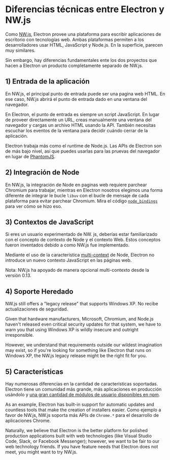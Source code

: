 # Diferencias técnicas entre Electron y NW.js

Como [NW.js](https://nwjs.io/), Electron provee una plataforma para escribir aplicaciones de escritorio con tecnologías web. Ambas plataformas permiten a los desarrolladores usar HTML, JavaScript y Node.js. En la superficie, parecen muy similares.

Sin embargo, hay diferencias fundamentales ente los dos proyectos que hacen a Electron un producto completamente separado de NW.js.

## 1) Entrada de la aplicación

En NW.js, el principal punto de entrada puede ser una pagina web HTML. En ese caso, NW.js abrirá el punto de entrada dado en una ventana del navegador.

En Electron, el punto de entrada es siempre un script JavaScript. En lugar de proveer directamente un URL, creas manualmente una ventana del navegador y cargas un archivo HTML usando la API. También necesitas escuchar los eventos de la ventana para decidir cuándo cerrar de la aplicación.

Electron trabaja más como el runtime de Node.js. Las APIs de Electron son de más bajo nivel, así que puedes usarlas para las pruevas del navegador en lugar de [PhantomJS](https://phantomjs.org/).

## 2) Integración de Node

En NW.js, la integración de Node en paginas web requiere parchear Chromium para trabajar, mientras en Electron nosotros elegimos una forma diferente de integrar le bucle `libuv` con el bucle de mensaje de cada plataforma para evitar parchear Chromium. Mira el código [`node_bindings`](https://github.com/electron/electron/tree/master/lib/common) para ver cómo se hizo eso.

## 3) Contextos de JavaScript

Si eres un usuario experimentado de NW. js, deberías estar familiarizado con el concepto de contexto de Node y el contexto Web. Estos conceptos fueron inventados debido a como NW.js fue implementado.

Mediante el uso de la característica [multi-context](https://github.com/nodejs/node-v0.x-archive/commit/756b622) de Node, Electron no introduce un nuevo contexto JavaScript en las páginas web.

Nota: NW.js ha apoyado de manera opcional multi-contexto desde la versión 0.13.

## 4) Soporte Heredado

NW.js still offers a "legacy release" that supports Windows XP. No recibe actualizaciones de seguridad.

Given that hardware manufacturers, Microsoft, Chromium, and Node.js haven't released even critical security updates for that system, we have to warn you that using Windows XP is wildly insecure and outright irresponsible.

However, we understand that requirements outside our wildest imagination may exist, so if you're looking for something like Electron that runs on Windows XP, the NW.js legacy release might be the right fit for you.

## 5) Características

Hay numerosas diferencias en la cantidad de características soportadas. Electron tiene un comunidad más grande, más aplicaciones en producción usándolo y [una gran cantidad de módulos de usuario disponibles en npm](https://www.npmjs.com/search?q=electron).

As an example, Electron has built-in support for automatic updates and countless tools that make the creation of installers easier. Como ejemplo a favor de NW.js, NW.js soporta más APIs de `Chrome.*` para el desarrollo de aplicaciones Chrome.

Naturally, we believe that Electron is the better platform for polished production applications built with web technologies (like Visual Studio Code, Slack, or Facebook Messenger); however, we want to be fair to our web technology friends. If you have feature needs that Electron does not meet, you might want to try NW.js.
